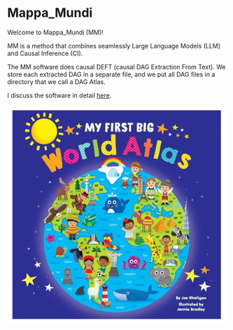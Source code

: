 # Mappa_Mundi

Welcome to Mappa_Mundi (MM)!

MM is a method that combines seamlessly
Large Language Models (LLM)
and Causal Inference (CI).

The MM software does causal DEFT
(causal DAG Extraction From Text).
We store each extracted DAG in a separate file, and we put
all DAG files in a directory
that we call
a DAG Atlas.

I discuss the software in
detail [here](https://github.com/rrtucci/mappa_mundi/blob/master/white_paper/mappa_mundi.pdf).

![My First Big Atlas](pics/my_first_big_atlas.jpeg)



